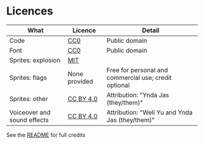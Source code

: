 # Licences

| What                        | Licence                                                                                   | Detail                                                |
| --------------------------- | ----------------------------------------------------------------------------------------- | ----------------------------------------------------- |
| Code                        | [CC0](https://creativecommons.org/publicdomain/zero/1.0)                                  | Public domain                                         |
| Font                        | [CC0](https://creativecommons.org/publicdomain/zero/1.0)                                  | Public domain                                         |
| Sprites: explosion          | [MIT](https://github.com/PlayWithFurcifer/godot-particle-systems-guide/blob/main/LICENSE) |                                                       |
| Sprites: flags              | None provided                                                                             | Free for personal and commercial use; credit optional |
| Sprites: other              | [CC BY 4.0](https://creativecommons.org/licenses/by/4.0)                                  | Attribution: "Ynda Jas (they/them)"                   |
| Voiceover and sound effects | [CC BY 4.0](https://creativecommons.org/licenses/by/4.0)                                  | Attribution: "Weli Yu and Ynda Jas (they/them)"       |

See the [README](./README.md) for full credits
